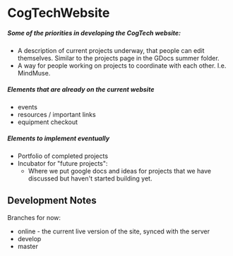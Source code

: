 CogTechWebsite
==============


##### Some of the priorities in developing the CogTech website:

* A description of current projects underway, that people can edit themselves. Similar to the projects page in the GDocs summer folder. 
* A way for people working on projects to coordinate with each other. I.e. MindMuse.  


##### Elements that are already on the current website

* events
* resources / important links
* equipment checkout


##### Elements to implement eventually
* Portfolio of completed projects
* Incubator for "future projects":
	* Where we put google docs and ideas for projects that we have discussed but haven't started building yet. 

## Development Notes
Branches for now: 
* online - the current live version of the site, synced with the server
* develop 
* master 